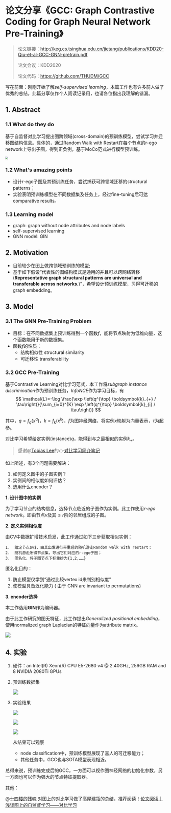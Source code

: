 # 论文分享《GCC: Graph Contrastive Coding for Graph Neural Network Pre-Training》

> 论文链接：http://keg.cs.tsinghua.edu.cn/jietang/publications/KDD20-Qiu-et-al-GCC-GNN-pretrain.pdf
>
> 论文会议：KDD2020
>
> 论文代码：https://github.com/THUDM/GCC

写在前面：刚刚开始了解*self-supervised learning*，本篇工作也有许多前人做了优秀的总结，此篇分享仅作个人阅读记录用，也请各位指出我理解的错漏。



## 1. Abstract

### 1.1 What do they do

基于自监督对比学习提出图跨领域(cross-domain)的预训练模型，尝试学习并迁移图结构信息。具体的，通过Random Walk with Restart在每个节点的r-ego network上导出子图，得到正负例，基于MoCo范式进行模型预训练。

<img src="./assets/gcc_01.png" style="zoom:50%;" />

### 1.2 What's amazing points

- 设计r-ego子图及其预训练任务，尝试捕获可跨领域迁移的structural patterns；
- 实验表明预训练模型在不同数据集及任务上，经过fine-tuning后可达comparative results。

### 1.3 Learning model

- graph: graph without node attributes and node labels
- self-supervised learning
- GNN model: GIN

## 2. Motivation

- 目前较少在图上做跨领域预训练的模型;
- 基于如下假设“代表性的图结构模式是通用的并且可以跨网络转移(**Representative graph structural patterns are universal and transferable across networks.**)”，希望设计预训练模型，习得可迁移的graph embedding。

## 3. Model

### 3.1 The GNN Pre-Training Problem

- 目标：在不同数据集上预训练得到一个函数$f$，能将节点映射为低维向量，这个函数能用于新的数据集。
- 函数$f$的性质：
  - 结构相似性 structural similarity
  - 可迁移性 transferability

### 3.2 GCC Pre-Training

基于Contrastive Learning对比学习范式，本工作将*subgraph instance discrimination*作为预训练任务，*InfoNCE*作为学习目标，有
$$
\mathcal{L}=-\log \frac{\exp \left(q^{\top} \boldsymbol{k}_{+} / \tau\right)}{\sum_{i=0}^{K} \exp \left(q^{\top} \boldsymbol{k}_{i} / \tau\right)}
$$

其中，$q=f_{q}\left(x^{q}\right)$，$k=f_{k}\left(x^{k}\right)$，$f$为图神经网络，将实例$x$映射为向量表示，$\tau$为超参。

对比学习希望给定实例(instance)$q$，能得到与之最相似的实例$k_{+}$。

> 感谢@[Tobias Lee](https://www.zhihu.com/people/ju-cheng-37)的👉[对比学习简介笔记](https://tobiaslee.top/2020/05/18/contrastive-learning-notes/)



如上所述，有3个问题需要解决：

1. 如何定义图中的子图实例？
2. 实例间的相似度如何评估？
3. 选用什么encoder？

**1. 设计图中的实例**

为了学习节点的结构信息，选择节点临近的子图作为实例。此工作使用*r-ego network*。即由节点$v$及其$≤r$阶的邻居组成的子图。



**2. 定义实例相似度**

由CV中数据扩增技术启发，此工作通过如下三步获取相似实例：

	1.  给定节点$v$，由其出发进行带重启的随机游走Random walk with restart；
	2.  随机游走所得节点集，导出它们对应的r-ego子图；
	3.  匿名化，将子图节点下标重排为{1,2,……}

匿名化目的：

1. 防止模型仅学到“通过比较vertex id来判别相似度”
2. 使模型具备泛化能力 ( 由于 GNN are invariant to permutations)



**3. encoder选择**

本工作选用**GIN**作为编码器。

由于此工作研究的图无特征，此工作提出*Generalized positional embedding*，使用normalized graph Laplacian的特征向量作为attribute matrix。



![](./assets/gcc_07.png)

## 4. 实验

1. 硬件：an Intel(R) Xeon(R) CPU E5-2680 v4 @ 2.40GHz, 256GB RAM and 8 NVIDIA 2080Ti GPUs

2. 预训练数据集

   ![](./assets/gcc_06.png)

3. 实验结果

   ![](./assets/gcc_03.png)

   ![](./assets/gcc_04.png)

   ![](./assets/gcc_05.png)

   从结果可以观察

   - node classification中，预训练模型展现了喜人的可迁移能力；
   - 其他任务中，GCC也与SOTA模型表现相近。



总得来说，预训练完成后的GCC，一方面可以视作图神经网络的初始化参数，另一方面也可以作为强大的节点特征提取器。



其他：

@[十四楼的残魂](https://www.zhihu.com/people/shi-si-lou-de-can-hun-83) 对图上的对比学习做了高屋建瓴的总结，推荐阅读！[论文阅读｜浅谈图上的自监督学习——对比学习](https://zhuanlan.zhihu.com/p/187247235)

